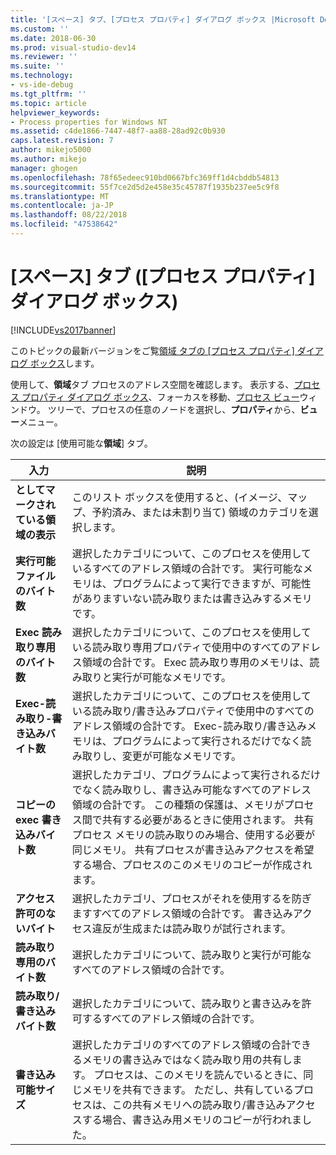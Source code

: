 ```yaml
---
title: '[スペース] タブ、[プロセス プロパティ] ダイアログ ボックス |Microsoft Docs'
ms.custom: ''
ms.date: 2018-06-30
ms.prod: visual-studio-dev14
ms.reviewer: ''
ms.suite: ''
ms.technology:
- vs-ide-debug
ms.tgt_pltfrm: ''
ms.topic: article
helpviewer_keywords:
- Process properties for Windows NT
ms.assetid: c4de1866-7447-48f7-aa88-28ad92c0b930
caps.latest.revision: 7
author: mikejo5000
ms.author: mikejo
manager: ghogen
ms.openlocfilehash: 78f65edeec910bd0667bfc369ff1d4cbddb54813
ms.sourcegitcommit: 55f7ce2d5d2e458e35c45787f1935b237ee5c9f8
ms.translationtype: MT
ms.contentlocale: ja-JP
ms.lasthandoff: 08/22/2018
ms.locfileid: "47538642"
---
```

# <a name="space-tab-process-properties-dialog-box"></a>[スペース] タブ ([プロセス プロパティ] ダイアログ ボックス)
[!INCLUDE[vs2017banner](../includes/vs2017banner.md)]

このトピックの最新バージョンをご覧[領域 タブの [プロセス プロパティ] ダイアログ ボックス](https://docs.microsoft.com/visualstudio/debugger/space-tab-process-properties-dialog-box)します。  
  
使用して、**領域**タブ プロセスのアドレス空間を確認します。 表示する、[プロセス プロパティ ダイアログ ボックス](../debugger/process-properties-dialog-box.md)、フォーカスを移動、[プロセス ビュー](../debugger/processes-view.md)ウィンドウ。 ツリーで、プロセスの任意のノードを選択し、**プロパティ**から、**ビュー**メニュー。  
  
 次の設定は [使用可能な**領域**] タブ。  
  
|入力|説明|  
|-----------|-----------------|  
|**としてマークされている領域の表示**|このリスト ボックスを使用すると、(イメージ、マップ、予約済み、または未割り当て) 領域のカテゴリを選択します。|  
|**実行可能ファイルのバイト数**|選択したカテゴリについて、このプロセスを使用しているすべてのアドレス領域の合計です。 実行可能なメモリは、プログラムによって実行できますが、可能性がありますいない読み取りまたは書き込みするメモリです。|  
|**Exec 読み取り専用のバイト数**|選択したカテゴリについて、このプロセスを使用している読み取り専用プロパティで使用中のすべてのアドレス領域の合計です。 Exec 読み取り専用のメモリは、読み取りと実行が可能なメモリです。|  
|**Exec-読み取り-書き込みバイト数**|選択したカテゴリについて、このプロセスを使用している読み取り/書き込みプロパティで使用中のすべてのアドレス領域の合計です。 Exec-読み取り/書き込みメモリは、プログラムによって実行されるだけでなく読み取りし、変更が可能なメモリです。|  
|**コピーの exec 書き込みバイト数**|選択したカテゴリ、プログラムによって実行されるだけでなく読み取りし、書き込み可能なすべてのアドレス領域の合計です。 この種類の保護は、メモリがプロセス間で共有する必要があるときに使用されます。 共有プロセス メモリの読み取りのみ場合、使用する必要が同じメモリ。 共有プロセスが書き込みアクセスを希望する場合、プロセスのこのメモリのコピーが作成されます。|  
|**アクセス許可のないバイト**|選択したカテゴリ、プロセスがそれを使用するを防ぎますすべてのアドレス領域の合計です。 書き込みアクセス違反が生成または読み取りが試行されます。|  
|**読み取り専用のバイト数**|選択したカテゴリについて、読み取りと実行が可能なすべてのアドレス領域の合計です。|  
|**読み取り/書き込みバイト数**|選択したカテゴリについて、読み取りと書き込みを許可するすべてのアドレス領域の合計です。|  
|**書き込み可能サイズ**|選択したカテゴリのすべてのアドレス領域の合計できるメモリの書き込みではなく読み取り用の共有します。 プロセスは、このメモリを読んでいるときに、同じメモリを共有できます。 ただし、共有しているプロセスは、この共有メモリへの読み取り/書き込みアクセスする場合、書き込み用メモリのコピーが行われました。|



